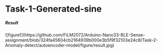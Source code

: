 # Task-1-Generated-sine
<h5>Result</h5>
![figure1](https://github.com/FiLM2072/Arduino-Nano33-BLE-Sense-assignment/blob/324fa45604cb2164939b000e3b5f9f32103e24c8/Task-2-Anomaly-detect/autoencoder-model/figure/result.jpg)
